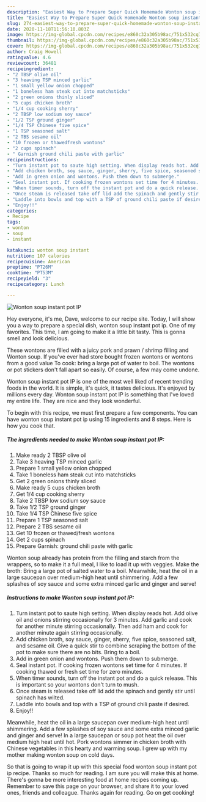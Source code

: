 ```yaml
---
description: "Easiest Way to Prepare Super Quick Homemade Wonton soup instant pot IP"
title: "Easiest Way to Prepare Super Quick Homemade Wonton soup instant pot IP"
slug: 274-easiest-way-to-prepare-super-quick-homemade-wonton-soup-instant-pot-ip
date: 2020-11-18T11:56:10.803Z
image: https://img-global.cpcdn.com/recipes/e860c32a305b98ac/751x532cq70/wonton-soup-instant-pot-ip-recipe-main-photo.jpg
thumbnail: https://img-global.cpcdn.com/recipes/e860c32a305b98ac/751x532cq70/wonton-soup-instant-pot-ip-recipe-main-photo.jpg
cover: https://img-global.cpcdn.com/recipes/e860c32a305b98ac/751x532cq70/wonton-soup-instant-pot-ip-recipe-main-photo.jpg
author: Craig Howell
ratingvalue: 4.6
reviewcount: 36481
recipeingredient:
- "2 TBSP olive oil"
- "3 heaving TSP minced garlic"
- "1 small yellow onion chopped"
- "1 boneless ham steak cut into matchsticks"
- "2 green onions thinly sliced"
- "5 cups chicken broth"
- "1/4 cup cooking sherry"
- "2 TBSP low sodium soy sauce"
- "1/2 TSP ground ginger"
- "1/4 TSP Chinese five spice"
- "1 TSP seasoned salt"
- "2 TBS sesame oil"
- "10 frozen or thawedfresh wontons"
- "2 cups spinach"
- " Garnish ground chili paste with garlic"
recipeinstructions:
- "Turn instant pot to saute high setting. When display reads hot. Add olive oil and onions stirring occasionally for 3 minutes. Add garlic and cook for another minute stirring occasionally. Then add ham and cook for another minute again stirring occasionally."
- "Add chicken broth, soy sauce, ginger, sherry, five spice, seasoned salt, and sesame oil. Give a quick stir to combine scraping the bottom of the pot to make sure there are no bits. Bring to a boil."
- "Add in green onion and wontons. Push them down to submerge."
- "Seal instant pot. If cooking frozen wontons set time for 4 minutes. If cooking thawed or fresh set time for zero minutes."
- "When timer sounds, turn off the instant pot and do a quick release. This is important so your wontons don&#39;t turn to mush."
- "Once steam is released take off lid add the spinach and gently stir until spinach has wilted."
- "Laddle into bowls and top with a TSP of ground chili paste if desired."
- "Enjoy!!"
categories:
- Recipe
tags:
- wonton
- soup
- instant

katakunci: wonton soup instant 
nutrition: 107 calories
recipecuisine: American
preptime: "PT26M"
cooktime: "PT53M"
recipeyield: "3"
recipecategory: Lunch

---
```



![Wonton soup instant pot IP](https://img-global.cpcdn.com/recipes/e860c32a305b98ac/751x532cq70/wonton-soup-instant-pot-ip-recipe-main-photo.jpg)

Hey everyone, it's me, Dave, welcome to our recipe site. Today, I will show you a way to prepare a special dish, wonton soup instant pot ip. One of my favorites. This time, I am going to make it a little bit tasty. This is gonna smell and look delicious.

These wontons are filled with a juicy pork and prawn / shrimp filling and Wonton soup. If you&#39;ve ever had store bought frozen wontons or wontons from a good value To cook: bring a large pot of water to boil. The wontons or pot stickers don&#39;t fall apart so easily. Of course, a few may come undone.

Wonton soup instant pot IP is one of the most well liked of recent trending foods in the world. It is simple, it's quick, it tastes delicious. It's enjoyed by millions every day. Wonton soup instant pot IP is something that I've loved my entire life. They are nice and they look wonderful.


To begin with this recipe, we must first prepare a few components. You can have wonton soup instant pot ip using 15 ingredients and 8 steps. Here is how you cook that.

<!--inarticleads1-->

##### The ingredients needed to make Wonton soup instant pot IP:

1. Make ready 2 TBSP olive oil
1. Take 3 heaving TSP minced garlic
1. Prepare 1 small yellow onion chopped
1. Take 1 boneless ham steak cut into matchsticks
1. Get 2 green onions thinly sliced
1. Make ready 5 cups chicken broth
1. Get 1/4 cup cooking sherry
1. Take 2 TBSP low sodium soy sauce
1. Take 1/2 TSP ground ginger
1. Take 1/4 TSP Chinese five spice
1. Prepare 1 TSP seasoned salt
1. Prepare 2 TBS sesame oil
1. Get 10 frozen or thawed/fresh wontons
1. Get 2 cups spinach
1. Prepare  Garnish: ground chili paste with garlic


Wonton soup already has protein from the filling and starch from the wrappers, so to make it a full meal, I like to load it up with veggies. Make the broth: Bring a large pot of salted water to a boil. Meanwhile, heat the oil in a large saucepan over medium-high heat until shimmering. Add a few splashes of soy sauce and some extra minced garlic and ginger and serve! 

<!--inarticleads2-->

##### Instructions to make Wonton soup instant pot IP:

1. Turn instant pot to saute high setting. When display reads hot. Add olive oil and onions stirring occasionally for 3 minutes. Add garlic and cook for another minute stirring occasionally. Then add ham and cook for another minute again stirring occasionally.
1. Add chicken broth, soy sauce, ginger, sherry, five spice, seasoned salt, and sesame oil. Give a quick stir to combine scraping the bottom of the pot to make sure there are no bits. Bring to a boil.
1. Add in green onion and wontons. Push them down to submerge.
1. Seal instant pot. If cooking frozen wontons set time for 4 minutes. If cooking thawed or fresh set time for zero minutes.
1. When timer sounds, turn off the instant pot and do a quick release. This is important so your wontons don&#39;t turn to mush.
1. Once steam is released take off lid add the spinach and gently stir until spinach has wilted.
1. Laddle into bowls and top with a TSP of ground chili paste if desired.
1. Enjoy!!


Meanwhile, heat the oil in a large saucepan over medium-high heat until shimmering. Add a few splashes of soy sauce and some extra minced garlic and ginger and serve! In a large saucepan or soup pot heat the oil over medium high heat until hot. Pork wontons simmer in chicken broth with Chinese vegetables in this hearty and warming soup. I grew up with my mother making wonton soup on cold days. 

So that is going to wrap it up with this special food wonton soup instant pot ip recipe. Thanks so much for reading. I am sure you will make this at home. There's gonna be more interesting food at home recipes coming up. Remember to save this page on your browser, and share it to your loved ones, friends and colleague. Thanks again for reading. Go on get cooking!

